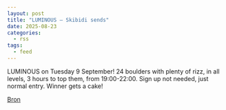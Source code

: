 ```yaml
---
layout: post
title: "LUMINOUS – Skibidi sends"
date: 2025-08-23
categories: 
  - rss
tags: 
  - feed
---
```


<p>LUMINOUS on Tuesday 9 September! 24 boulders with plenty of rizz, in all levels, 3 hours to top them, from 19:00-22:00. Sign up not needed, just normal entry. Winner gets a cake!</p>
<p><a href="https://www.klimkalender.nl/comp/luminous-skibidi-sends/" rel="noopener noreferrer" target="_blank">Bron</a></p>
